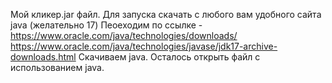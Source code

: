 Мой кликер.jar файл.
Для запуска скачать с любого вам удобного сайта java (желательно 17)
Пеоеходим по ссылке - https://www.oracle.com/java/technologies/downloads/ https://www.oracle.com/java/technologies/javase/jdk17-archive-downloads.html
Скачиваем java.
Осталось открыть файл с использованием java.
